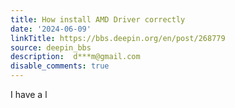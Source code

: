 ```yaml
---
title: How install AMD Driver correctly
date: '2024-06-09'
linkTitle: https://bbs.deepin.org/en/post/268779
source: deepin_bbs
description:  d***m@gmail.com 
disable_comments: true
---
```

I have a l
